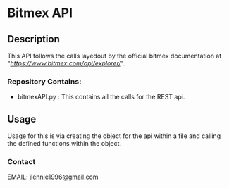# Bitmex API

## Description
This API follows the calls layedout by the official bitmex documentation at "*https://www.bitmex.com/api/explorer/*".

### Repository Contains:
- bitmexAPI.py : This contains all the calls for the REST api.

## Usage
Usage for this is via creating the object for the api within a file and calling the defined functions within the object.

### Contact
EMAIL: jlennie1996@gmail.com
